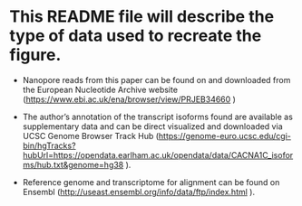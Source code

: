 # This README file will describe the type of data used to recreate the figure. 
* Nanopore reads from this paper can be found on and downloaded from the European Nucleotide Archive website (https://www.ebi.ac.uk/ena/browser/view/PRJEB34660 )

* The author’s annotation of the transcript isoforms found  are available as supplementary data and can be direct visualized and downloaded via UCSC Genome Browser Track Hub (https://genome-euro.ucsc.edu/cgi-bin/hgTracks?hubUrl=https://opendata.earlham.ac.uk/opendata/data/CACNA1C_isoforms/hub.txt&genome=hg38 ). 

* Reference genome and transcriptome for alignment can be found on Ensembl (http://useast.ensembl.org/info/data/ftp/index.html ).
